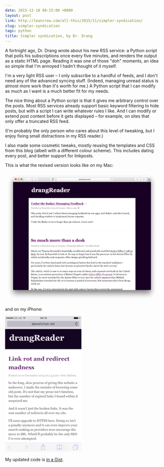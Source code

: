 ```yaml
---
date: 2015-12-10 08:15:00 +0000
layout: post
link: http://leancrew.com/all-this/2015/11/simpler-syndication/
slug: simpler-syndication
tags: python
title: Simpler syndication, by Dr. Drang
---
```


A fortnight ago, Dr. Drang wrote about his new RSS service: a Python script that polls his subscriptions once every five minutes, and renders the output as a static HTML page.
Reading it was one of those "doh" moments, an idea so simple that I'm annoyed I hadn't thought of it myself.

I'm a very light RSS user – I only subscribe to a handful of feeds, and I don't need any of the advanced syncing stuff.  (Indeed, managing unread status is almost more work than it's worth for me.)  A Python script that I can modify as much as I want is a much better fit for my needs.

The nice thing about a Python script is that it gives me arbitrary control over the posts.  Most RSS services already support basic keyword filtering to hide posts, but with a script I can write whatever rules I like.  And I can modify or extend post content before it gets displayed – for example, on sites that only offer a truncated RSS feed.

(I'm probably the only person who cares about this level of tweaking, but I enjoy fixing small distractions in my RSS reader.)

I also made some cosmetic tweaks, mostly reusing the templates and CSS from this blog (albeit with a different colour scheme).  This includes dating every post, and better support for linkposts.

This is what the revised version looks like on my Mac:

![](/images/2015/drangreader.png)

and on my iPhone:

![](/images/2015/drangreader-iphone.png)

My updated code is [in a Gist](https://gist.github.com/alexwlchan/01cec115a6f51d35ab26).
